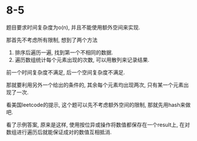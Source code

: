 # 8-5

题目要求时间复杂度为o(n), 并且不能使用额外空间来实现.

那首先不考虑所有限制, 想到了两个方法
1. 排序后遍历一遍, 找到第一个不相同的数据.
2. 遍历数组统计每个元素出现的次数, 可以用散列来记录结果.

前一个时间复杂度不满足, 后一个空间复杂度不满足.

那就要利用另外一个给出的条件的, 其余每个元素均出现两次, 只有某一个元素出现了一次.

看美国leetcode的提示, 这个题可以先不考虑额外空间的限制, 那就先用hash来做吧.

看了示例答案, 原来是这样, 使用按位异或操作将数值都保存在一个result上, 在对数组进行遍历后就能保证成对的数值互相抵消.

